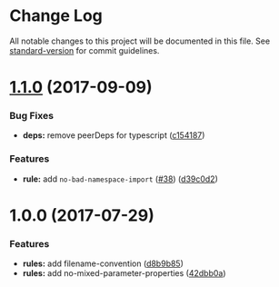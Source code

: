 # Change Log

All notable changes to this project will be documented in this file. See [standard-version](https://github.com/conventional-changelog/standard-version) for commit guidelines.

<a name="1.1.0"></a>
# [1.1.0](https://github.com/ikatyang/tslint-plugin-ikatyang/compare/v1.0.0...v1.1.0) (2017-09-09)


### Bug Fixes

* **deps:** remove peerDeps for typescript ([c154187](https://github.com/ikatyang/tslint-plugin-ikatyang/commit/c154187))


### Features

* **rule:** add `no-bad-namespace-import` ([#38](https://github.com/ikatyang/tslint-plugin-ikatyang/issues/38)) ([d39c0d2](https://github.com/ikatyang/tslint-plugin-ikatyang/commit/d39c0d2))



<a name="1.0.0"></a>
# 1.0.0 (2017-07-29)


### Features

* **rules:** add filename-convention ([d8b9b85](https://github.com/ikatyang/tslint-plugin-ikatyang/commit/d8b9b85))
* **rules:** add no-mixed-parameter-properties ([42dbb0a](https://github.com/ikatyang/tslint-plugin-ikatyang/commit/42dbb0a))
